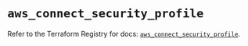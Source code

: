 # `aws_connect_security_profile`

Refer to the Terraform Registry for docs: [`aws_connect_security_profile`](https://registry.terraform.io/providers/hashicorp/aws/5.86.1/docs/resources/connect_security_profile).

